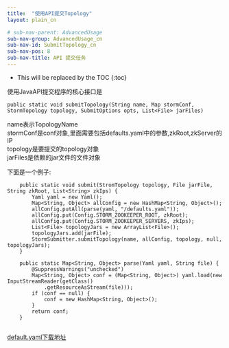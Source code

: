 ```yaml
---
title:  "使用API提交Topology"
layout: plain_cn

# sub-nav-parent: AdvancedUsage
sub-nav-group: AdvancedUsage_cn
sub-nav-id: SubmitTopology_cn
sub-nav-pos: 8
sub-nav-title: API 提交任务
---
```


* This will be replaced by the TOC
{:toc}

使用JavaAPI提交程序的核心接口是

```
public static void submitTopology(String name, Map stormConf, StormTopology topology, SubmitOptions opts, List<File> jarFiles)
```

name表示TopologyName  
stormConf是conf对象,里面需要包括defaults.yaml中的参数,zkRoot,zkServer的IP  
topology是要提交的topology对象  
jarFiles是依赖的jar文件的文件对象  


下面是一个例子:

```
    public static void submit(StromTopology topology, File jarFile, String zkRoot, List<String> zkIps) {
        Yaml yaml = new Yaml();
        Map<String, Object> allConfig = new HashMap<String, Object>();
        allConfig.putAll(parse(yaml, "/defaults.yaml"));
        allConfig.put(Config.STORM_ZOOKEEPER_ROOT, zkRoot);
        allConfig.put(Config.STORM_ZOOKEEPER_SERVERS, zkIps);
        List<File> topologyJars = new ArrayList<File>();
        topologyJars.add(jarFile);
        StormSubmitter.submitTopology(name, allConfig, topology, null, topologyJars);
    }

    public static Map<String, Object> parse(Yaml yaml, String file) {
        @SuppressWarnings("unchecked")
        Map<String, Object> conf = (Map<String, Object>) yaml.load(new InputStreamReader(getClass()
            .getResourceAsStream(file)));
        if (conf == null) {
            conf = new HashMap<String, Object>();
        }
        return conf;
    }
	
```

[default.yaml下载地址](http://gitlab.alibaba-inc.com/aloha/aloha/blob/b46e758666cd7cb0acddf2b035c209d2a1105edf/jstorm-server/src/main/resources/defaults.yaml)